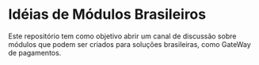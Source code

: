 # Idéias de Módulos Brasileiros

Este repositório tem como objetivo abrir um canal de discussão sobre módulos que podem ser criados para soluções brasileiras, como GateWay de pagamentos.
